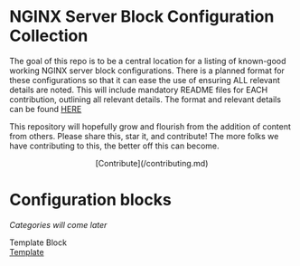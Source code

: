 # NGINX Server Block Configuration Collection

The goal of this repo is to be a central location for a listing of known-good working NGINX server block configurations. There is a planned format for these configurations so that it can ease the use of ensuring ALL relevant details are noted. This will include mandatory README files for EACH contribution, outlining all relevant details. The format and relevant details can be found [HERE](/contributing.md)

This repository will hopefully grow and flourish from the addition of content from others. Please share this, star it, and contribute! The more folks we have contributing to this, the better off this can become.

<p align="center">
[Contribute](/contributing.md)
</p>

# Configuration blocks
*Categories will come later*

Template Block  
[Template](-template-/readme.md)
